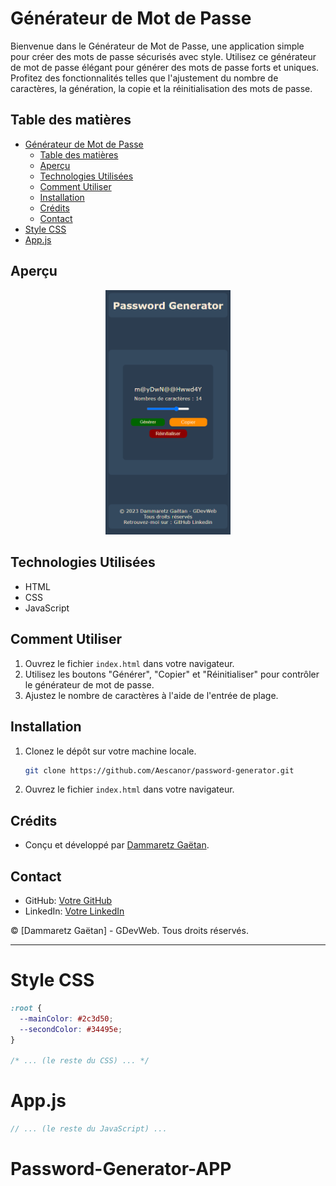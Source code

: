 # Générateur de Mot de Passe

Bienvenue dans le Générateur de Mot de Passe, une application simple pour créer des mots de passe sécurisés avec style. Utilisez ce générateur de mot de passe élégant pour générer des mots de passe forts et uniques. Profitez des fonctionnalités telles que l'ajustement du nombre de caractères, la génération, la copie et la réinitialisation des mots de passe.

## Table des matières

- [Générateur de Mot de Passe](#générateur-de-mot-de-passe)
  - [Table des matières](#table-des-matières)
  - [Aperçu](#aperçu)
  - [Technologies Utilisées](#technologies-utilisées)
  - [Comment Utiliser](#comment-utiliser)
  - [Installation](#installation)
  - [Crédits](#crédits)
  - [Contact](#contact)
- [Style CSS](#style-css)
- [App.js](#appjs)

## Aperçu

<p align="center">
  <img src="screen.png" alt="capture d'écran de l'application du générateur de mot de passe" width="200px" height="auto">
</p>

## Technologies Utilisées

- HTML
- CSS
- JavaScript

## Comment Utiliser

1. Ouvrez le fichier `index.html` dans votre navigateur.
2. Utilisez les boutons "Générer", "Copier" et "Réinitialiser" pour contrôler le générateur de mot de passe.
3. Ajustez le nombre de caractères à l'aide de l'entrée de plage.

## Installation

1. Clonez le dépôt sur votre machine locale.

    ```bash
    git clone https://github.com/Aescanor/password-generator.git
    ```

2. Ouvrez le fichier `index.html` dans votre navigateur.

## Crédits

- Conçu et développé par [Dammaretz Gaëtan](https://github.com/Aescanor).

## Contact

- GitHub: [Votre GitHub](https://github.com/Aescanor)
- LinkedIn: [Votre LinkedIn](https://www.linkedin.com/in/ga%C3%ABtan-dammaretz/)

© [Dammaretz Gaëtan] - GDevWeb. Tous droits réservés.

---

# Style CSS

```css
:root {
  --mainColor: #2c3d50;
  --secondColor: #34495e;
}

/* ... (le reste du CSS) ... */
```

# App.js

```javascript
// ... (le reste du JavaScript) ...
```
# Password-Generator-APP
